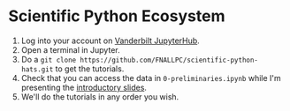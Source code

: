 # Scientific Python Ecosystem

   1. Log into your account on [Vanderbilt JupyterHub](https://jupyter.accre.vanderbilt.edu/).
   2. Open a terminal in Jupyter.
   3. Do a `git clone https://github.com/FNALLPC/scientific-python-hats.git` to get the tutorials.
   4. Check that you can access the data in `0-preliminaries.ipynb` while I'm presenting the [introductory slides](https://indico.cern.ch/event/726982/contributions/2992200/attachments/1659179/2657407/scipyeco-hats-pivarski.pdf).
   5. We'll do the tutorials in any order you wish.
